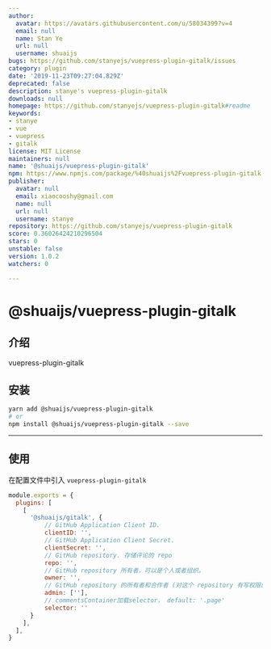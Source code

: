 ```yaml
---
author:
  avatar: https://avatars.githubusercontent.com/u/58034399?v=4
  email: null
  name: Stan Ye
  url: null
  username: shuaijs
bugs: https://github.com/stanyejs/vuepress-plugin-gitalk/issues
category: plugin
date: '2019-11-23T09:27:04.829Z'
deprecated: false
description: stanye's vuepress-plugin-gitalk
downloads: null
homepage: https://github.com/stanyejs/vuepress-plugin-gitalk#readme
keywords:
- stanye
- vue
- vuepress
- gitalk
license: MIT License
maintainers: null
name: '@shuaijs/vuepress-plugin-gitalk'
npm: https://www.npmjs.com/package/%40shuaijs%2Fvuepress-plugin-gitalk
publisher:
  avatar: null
  email: xiaocooshy@gmail.com
  name: null
  url: null
  username: stanye
repository: https://github.com/stanyejs/vuepress-plugin-gitalk
score: 0.36026424210296504
stars: 0
unstable: false
version: 1.0.2
watchers: 0

---
```


# @shuaijs/vuepress-plugin-gitalk

## 介绍

vuepress-plugin-gitalk

## 安装

```bash
yarn add @shuaijs/vuepress-plugin-gitalk
# or
npm install @shuaijs/vuepress-plugin-gitalk --save
```

------------

## 使用

在配置文件中引入 `vuepress-plugin-gitalk`

```javascript
module.exports = {
  plugins: [
    [
      '@shuaijs/gitalk', {
          // GitHub Application Client ID.
          clientID: '',
          // GitHub Application Client Secret.
          clientSecret: '',
          // GitHub repository. 存储评论的 repo
          repo: '',
          // GitHub repository 所有者，可以是个人或者组织。
          owner: '',
          // GitHub repository 的所有者和合作者 (对这个 repository 有写权限的用户)。(不配置默认是owner配置)
          admin: [''],
          // commentsContainer加载selector， default: '.page'
          selector: ''
      }
    ],
  ],
}
```
